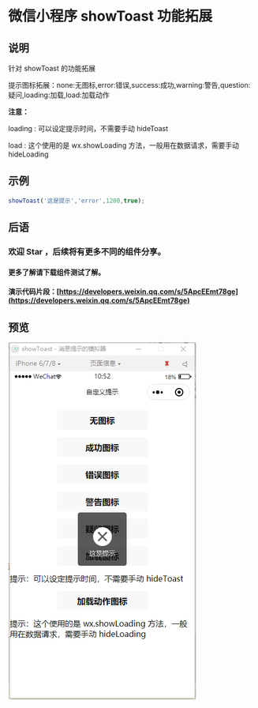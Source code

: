 # 微信小程序 showToast 功能拓展

## 说明

针对 showToast 的功能拓展

提示图标拓展：none:无图标,error:错误,success:成功,warning:警告,question:疑问,loading:加载,load:加载动作

**注意：**

loading : 可以设定提示时间，不需要手动 hideToast

load : 这个使用的是 wx.showLoading 方法，一般用在数据请求，需要手动 hideLoading

## 示例

```js
showToast('这是提示','error',1200,true);
```

## 后语

### 欢迎 Star ，后续将有更多不同的组件分享。
#### 更多了解请下载组件测试了解。
#### 演示代码片段：[https://developers.weixin.qq.com/s/5ApcEEmt78ge](https://developers.weixin.qq.com/s/5ApcEEmt78ge)

## 预览
![预览](preview.png)

